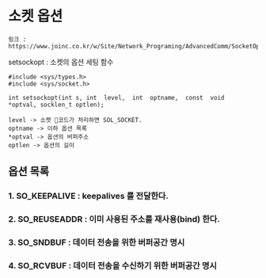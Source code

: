 # 소켓 옵션
	링크 : https://www.joinc.co.kr/w/Site/Network_Programing/AdvancedComm/SocketOption

setsockopt : 소켓의 옵션 세팅 함수

```
#include <sys/types.h>
#include <sys/socket.h>

int setsockopt(int s, int  level,  int  optname,  const  void  *optval, socklen_t optlen);

level -> 소켓 코드가 처리하면 SOL_SOCKET.
optname -> 이하 옵션 목록
*optval -> 옵션의 버퍼주소
optlen -> 옵션의 길이
```
## 옵션 목록

### 1. SO_KEEPALIVE : keepalives 를 전달한다.
### 2. SO_REUSEADDR : 이미 사용된 주소를 재사용(bind) 한다.

### 3. SO_SNDBUF    : 데이터 전송을 위한 버퍼공간 명시
### 4. SO_RCVBUF    : 데이터 전송을 수신하기 위한 버퍼공간 명시